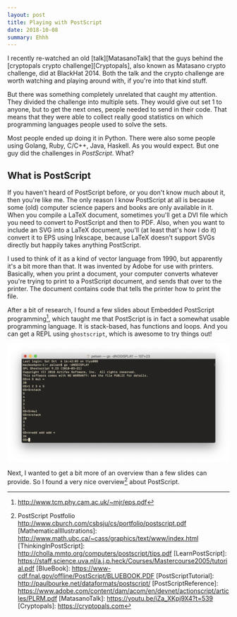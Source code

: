 ```yaml
---
layout: post
title: Playing with PostScript
date: 2018-10-08
summary: Ehhh
---
```


I recently re-watched an old [talk][MatasanoTalk] that the guys behind the [cryptopals crypto challenge][Cryptopals], also known as Matasano crypto challenge, did at BlackHat 2014. Both the talk and the crypto challenge are worth watching and playing around with, if you're into that kind stuff.

But there was something completely unrelated that caught my attention. They divided the challenge into multiple sets. They would give out set 1 to anyone, but to get the next ones, people needed to send in their code. That means that they were able to collect really good statistics on which programming languages people used to solve the sets.

Most people ended up doing it in Python. There were also some people using Golang, Ruby, C/C++, Java, Haskell. As you would expect. But one guy did the challenges in *PostScript*. What?

## What is PostScript

If you haven't heard of PostScript before, or you don't know much about it, then you're like me. The only reason I know PostScript at all is because some (old) computer science papers and books are only available in it. When you compile a LaTeX document, sometimes you'll get a <abbr>DVI</abbr> file which you need to convert to PostScript and then to <abbr>PDF</abbr>. Also, when you want to include an <abbr>SVG</abbr> into a LaTeX document, you'll (at least that's how I do it) convert it to <abbr>EPS</abbr> using Inkscape, because LaTeX doesn't support <abbr>SVG</abbr>s directly but happily takes anything PostScript.

I used to think of it as a kind of vector language from 1990, but apparently it's a bit more than that. It was invented by Adobe for use with printers. Basically, when you print a document, your computer converts whatever you're trying to print to a PostScript document, and sends that over to the printer. The document contains code that tells the printer how to print the file.

After a bit of research, I found a few slides about Embedded PostScript programming[^EPSProgramming], which taught me that PostScript is in fact a somewhat usable programming language. It is stack-based, has functions and loops. And you can get a <abbr>REPL</abbr> using `ghostscript`, which is awesome to try things out!

![GhostScript REPL](/assets/images/ghostscript-repl.png)

Next, I wanted to get a bit more of an overview than a few slides can provide. So I found a very nice overview[^Portfolio] about PostScript.


[^EPSProgramming]: <http://www.tcm.phy.cam.ac.uk/~mjr/eps.pdf>
[^Portfolio]: PostScript Postfolio <http://www.cburch.com/csbsju/cs/portfolio/postscript.pdf>
[MathematicalIllustrations]: http://www.math.ubc.ca/~cass/graphics/text/www/index.html
[ThinkingInPostScript]: http://cholla.mmto.org/computers/postscript/tips.pdf
[LearnPostScript]: https://staff.science.uva.nl/a.j.p.heck/Courses/Mastercourse2005/tutorial.pdf
[BlueBook]: https://www-cdf.fnal.gov/offline/PostScript/BLUEBOOK.PDF
[PostScriptTutorial]: http://paulbourke.net/dataformats/postscript/
[PostScriptReference]: https://www.adobe.com/content/dam/acom/en/devnet/actionscript/articles/PLRM.pdf
[MatasanoTalk]: https://youtu.be/iZa_XKpj9X4?t=539
[Cryptopals]: https://cryptopals.com
